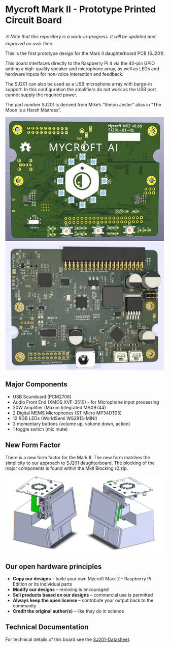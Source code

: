 # Mycroft Mark II - Prototype Printed Circuit Board

*⛵️ Note that this repository is a work-in-progress. It will be updated and improved on over time.*

This is the first prototype design for the Mark II daughterboard PCB (SJ201).

This board interfaces directly to the Raspberry Pi 4 via the 40-pin GPIO adding a high-quality speaker and microphone array, as well as LEDs and hardware inputs for non-voice interaction and feedback.

The SJ201 can also be used as a USB microphone array with barge-in support. In this configuration the amplifiers do not work as the USB port cannot supply the required power.

The part number SJ201 is derived from Mike’s “Simon Jester” alias in “The Moon is a Harsh Mistress”.

<img src="images/pcb-render-v0.60-back.png" width="500">
<img src="images/pcb-render-v0.60-front.png" width="500">

## Major Components
* USB Soundcard (PCM2706)
* Audio Front End (XMOS XVF-3510) - for Microphone input processing
* 20W Amplifier (Maxim Integrated MAX9744)
* 2 Digital MEMS Microphones (ST Micro MP34DT05)
* 12 RGB LEDs (WorldSemi WS2813-MINI)
* 3 momentary buttons (volume up, volume down, action)
* 1 toggle switch (mic mute)

## New Form Factor
There is a new form factor for the Mark II. The new form matches the simplicity to our approach to SJ201 daughterboard. The blocking of the major components is found within the MkII Blocking r2.zip. 

<img src="images/Mark II Mechanical Blocking.png" width="500">

## Our open hardware principles
* **Copy our designs** – build your own Mycroft Mark 2 - Raspberry Pi Edition or its individual parts
* **Modify our designs** – remixing is encouraged
* **Sell products based on our designs** – commercial use is permitted
* **Always keep the open license** – contribute your output back to the community
* **Credit the original author(s)** – like they do in science

## Technical Documentation
For technical details of this board see the [SJ201-Datasheet](SJ201-Datasheet.md).
